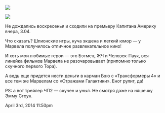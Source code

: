 ![](/tumblr/81649763989_0.jpg)

![](/tumblr/81649763989_1.jpg)

Не дождались воскресенья и сходили на премьеру Капитана Америку вчера,
3.04.

Что сказать? Шпионские игры, куча экшена и легкий юмор — у Марвела
получилось отличное развлекательное кино!

И хоть мои любимые герои — это Бэтмен, ЖЧ и Человек-Паук, вся линейка
фильмов Марвела не разочаровывает (припомню только скучного первого
Тора).

А ведь еще придется нести деньги в карман Бэю с «Трансформеры 4» и все
тем же Марвелам со «Стражами Галактики». Енот рулит, да!

PS: а вот трейлер ЧП2 — скучен и уныл. Не смотря даже на няшечку Эмму
Стоун.

<span id="timestamp"> April 3rd, 2014 11:50pm </span>
